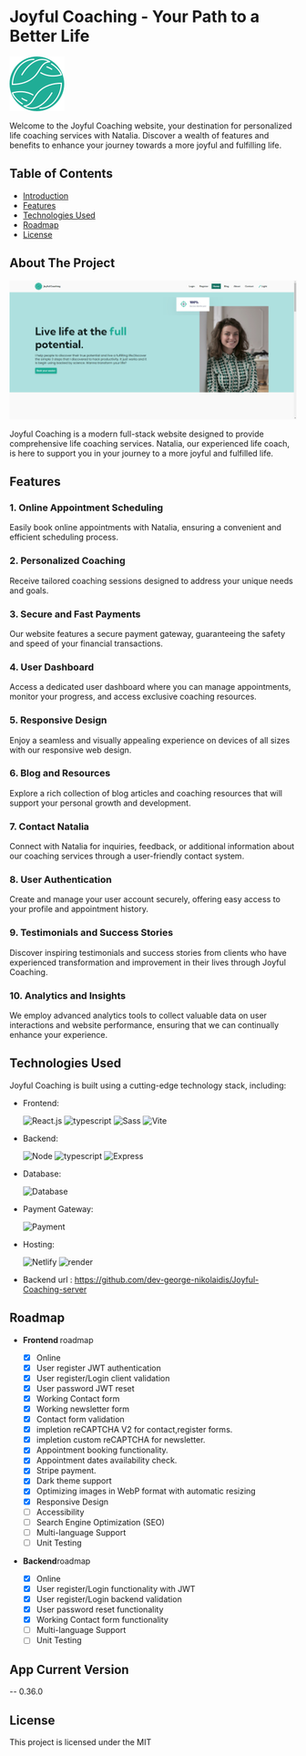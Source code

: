 <!-- Icons -->

[React-url]: https://reactjs.org/

# Joyful Coaching - Your Path to a Better Life

![Joyful Coaching Logo](/src/assets/img/logo.svg)

Welcome to the Joyful Coaching website, your destination for personalized life coaching services with Natalia. Discover a wealth of features and benefits to enhance your journey towards a more joyful and fulfilling life.

## Table of Contents

- [Introduction](#introduction)
- [Features](#features)
- [Technologies Used](#technologies-used)
- [Roadmap](#roadmap)
- [License](#license)

<!-- ABOUT THE PROJECT -->

## About The Project

![Product Name Screen Shot](/src/assets/img/templates/home.png)

Joyful Coaching is a modern full-stack website designed to provide comprehensive life coaching services. Natalia, our experienced life coach, is here to support you in your journey to a more joyful and fulfilled life.

## Features

### 1. Online Appointment Scheduling

Easily book online appointments with Natalia, ensuring a convenient and efficient scheduling process.

### 2. Personalized Coaching

Receive tailored coaching sessions designed to address your unique needs and goals.

### 3. Secure and Fast Payments

Our website features a secure payment gateway, guaranteeing the safety and speed of your financial transactions.

### 4. User Dashboard

Access a dedicated user dashboard where you can manage appointments, monitor your progress, and access exclusive coaching resources.

### 5. Responsive Design

Enjoy a seamless and visually appealing experience on devices of all sizes with our responsive web design.

### 6. Blog and Resources

Explore a rich collection of blog articles and coaching resources that will support your personal growth and development.

### 7. Contact Natalia

Connect with Natalia for inquiries, feedback, or additional information about our coaching services through a user-friendly contact system.

### 8. User Authentication

Create and manage your user account securely, offering easy access to your profile and appointment history.

### 9. Testimonials and Success Stories

Discover inspiring testimonials and success stories from clients who have experienced transformation and improvement in their lives through Joyful Coaching.

### 10. Analytics and Insights

We employ advanced analytics tools to collect valuable data on user interactions and website performance, ensuring that we can continually enhance your experience.

## Technologies Used

Joyful Coaching is built using a cutting-edge technology stack, including:

- Frontend: <div> ![React.js](https://img.shields.io/badge/React-20232A?style=for-the-badge&logo=react&logoColor=61DAFB) ![typescript](https://img.shields.io/badge/TypeScript-007ACC?style=for-the-badge&logo=typescript&logoColor=white) ![Sass](https://img.shields.io/badge/Sass-CC6699?style=for-the-badge&logo=sass&logoColor=white) ![Vite](https://img.shields.io/badge/Vite-B73BFE?style=for-the-badge&logo=vite&logoColor=FFD62E)</div>

- Backend: <div> ![Node](https://img.shields.io/badge/Node%20js-339933?style=for-the-badge&logo=nodedotjs&logoColor=white) ![typescript](https://img.shields.io/badge/TypeScript-007ACC?style=for-the-badge&logo=typescript&logoColor=white) ![Express](https://img.shields.io/badge/Express%20js-000000?style=for-the-badge&logo=express&logoColor=white)</div>
- Database: <div>![Database](https://img.shields.io/badge/PostgreSQL-316192?style=for-the-badge&logo=postgresql&logoColor=white) </div>
- Payment Gateway: <div> ![Payment](https://img.shields.io/badge/Stripe-626CD9?style=for-the-badge&logo=Stripe&logoColor=white)</div>
- Hosting:<div>
![Netlify](https://img.shields.io/badge/Netlify-00C7B7?style=for-the-badge&logo=netlify&logoColor=white)
![render](https://img.shields.io/badge/Render-46E3B7?style=for-the-badge&logo=render&logoColor=white)
</div>

- Backend url : https://github.com/dev-george-nikolaidis/Joyful-Coaching-server

<!-- ROADMAP -->

## Roadmap

- <strong>Frontend </strong>roadmap

  - [x] Online
  - [x] User register JWT authentication
  - [x] User register/Login client validation
  - [x] User password JWT reset
  - [x] Working Contact form
  - [x] Working newsletter form
  - [x] Contact form validation
  - [x] impletion reCAPTCHA V2 for contact,register forms.
  - [x] impletion custom reCAPTCHA for newsletter.
  - [x] Appointment booking functionality.
  - [x] Appointment dates availability check.
  - [x] Stripe payment.
  - [x] Dark theme support
  - [x] Optimizing images in WebP format with automatic resizing
  - [x] Responsive Design
  - [ ] Accessibility
  - [ ] Search Engine Optimization (SEO)
  - [ ] Multi-language Support
  - [ ] Unit Testing

- <strong>Backend</strong>roadmap

  - [x] Online
  - [x] User register/Login functionality with JWT
  - [x] User register/Login backend validation
  - [x] User password reset functionality
  - [x] Working Contact form functionality
  - [ ] Multi-language Support
  - [ ] Unit Testing

## App Current Version

-- 0.36.0

## License

This project is licensed under the MIT

<!-- ## Contact

If you have questions or need assistance, our support team can be reached at [support@joyfulcoaching.com](mailto:support@joyfulcoaching.com). We are excited to assist you on your journey to a more joyful and fulfilling life!

Start your transformation with Joyful Coaching today. -->
